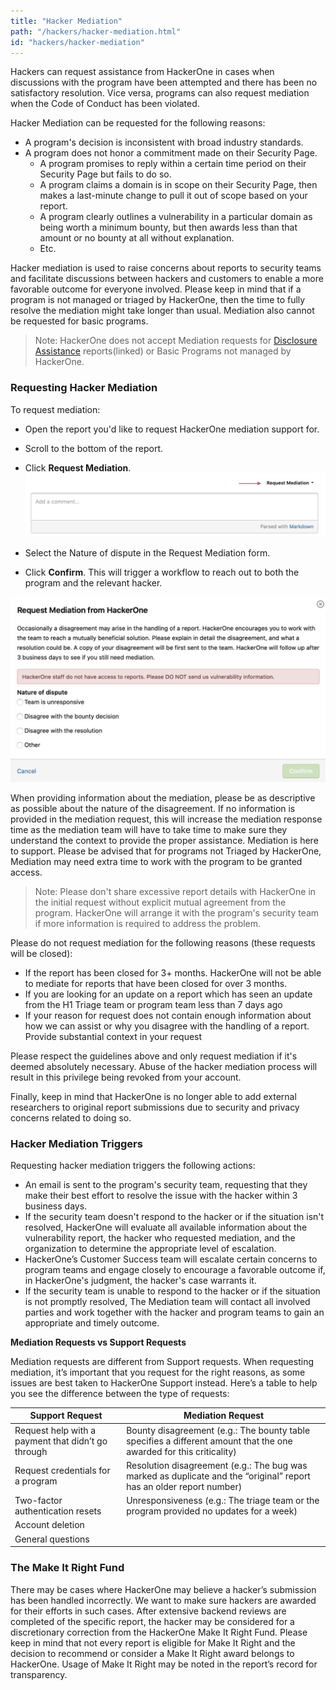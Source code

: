 ```yaml
---
title: "Hacker Mediation"
path: "/hackers/hacker-mediation.html"
id: "hackers/hacker-mediation"
---
```



Hackers can request assistance from HackerOne in cases when discussions with the program have been attempted and there has been no satisfactory resolution. Vice versa, programs can also request mediation when the Code of Conduct has been violated. 

Hacker Mediation can be requested for the following reasons:
* A program's decision is inconsistent with broad industry standards.
* A program does not honor a commitment made on their Security Page.
  * A program promises to reply within a certain time period on their Security Page but fails to do so.
  * A program claims a domain is in scope on their Security Page, then makes a last-minute change to pull it out of scope based on your report.
  * A program clearly outlines a vulnerability in a particular domain as being worth a minimum bounty, but then awards less than that amount or no bounty at all without explanation.
  * Etc.

Hacker mediation is used to raise concerns about reports to security teams and facilitate discussions between hackers and customers to enable a more favorable outcome for everyone involved. Please keep in mind that if a program is not managed or triaged by HackerOne, then the time to fully resolve the mediation might take longer than usual. Mediation also cannot be requested for basic programs.

>Note: HackerOne does not accept Mediation requests for [Disclosure Assistance](https://hackerone.com/disclosure-assistance?type=team) reports(linked) or Basic Programs not managed by HackerOne.

### Requesting Hacker Mediation
To request mediation:
* Open the report you'd like to request HackerOne mediation support for.
* Scroll to the bottom of the report.
* Click **Request Mediation**.
![request mediation button](./images/request-mediation-1.png)

* Select the Nature of dispute in the Request Mediation form.
* Click **Confirm**. This will trigger a workflow to reach out to both the program and the relevant hacker.

![request mediation form](./images/request-mediation-2.png)

When providing information about the mediation, please be as descriptive as possible about the nature of the disagreement. If no information is provided in the mediation request, this will increase the mediation response time as the mediation team will have to take time to make sure they understand the context to provide the proper assistance. Mediation is here to support. Please be advised that for programs not Triaged by HackerOne, Mediation may need extra time to work with the program to be granted access.

>Note: Please don't share excessive report details with HackerOne in the initial request without explicit mutual agreement from the program. HackerOne will arrange it with the program's security team if more information is required to address the problem.

Please do not request mediation for the following reasons (these requests will be closed):
* If the report has been closed for 3+ months. HackerOne will not be able to mediate for reports that have been closed for over 3 months.
* If you are looking for an update on a report which has seen an update from the H1 Triage team or program team less than 7 days ago
* If your reason for request does not contain enough information about how we can assist or why you disagree with the handling of a report. Provide substantial context in your request

Please respect the guidelines above and only request mediation if it's deemed absolutely necessary. Abuse of the hacker mediation process will result in this privilege being revoked from your account.

Finally, keep in mind that HackerOne is no longer able to add external researchers to original report submissions due to security and privacy concerns related to doing so.


### Hacker Mediation Triggers
Requesting hacker mediation triggers the following actions:
* An email is sent to the program's security team, requesting that they make their best effort to resolve the issue with the hacker within 3 business days.
* If the security team doesn't respond to the hacker or if the situation isn't resolved, HackerOne will evaluate all available information about the vulnerability report, the hacker who requested mediation, and the organization to determine the appropriate level of escalation.
* HackerOne’s Customer Success team will escalate certain concerns to program teams and engage closely to encourage a favorable outcome if, in HackerOne's judgment, the hacker's case warrants it.
* If the security team is unable to respond to the hacker or if the situation is not promptly resolved, The Mediation team will contact all involved parties and work together with the hacker and program teams to gain an appropriate and timely outcome.

**Mediation Requests vs Support Requests**

Mediation requests are different from Support requests. When requesting mediation, it’s important that you request for the right reasons, as some issues are best taken to HackerOne Support instead. Here’s a table to help you see the difference between the type of requests:


Support Request | Mediation Request
----------------- | ---------------
Request help with a payment that didn’t go through | Bounty disagreement (e.g.: The bounty table specifies a different amount that the one awarded for this criticality)
Request credentials for a program | Resolution disagreement (e.g.: The bug was marked as duplicate and the “original” report has an older report number)
Two-factor authentication resets | Unresponsiveness (e.g.: The triage team or the program provided no updates for a week)
Account deletion |
General questions |


### The Make It Right Fund
There may be cases where HackerOne may believe a hacker’s submission has been handled incorrectly. We want to make sure hackers are awarded for their efforts in such cases. After extensive backend reviews are completed of the specific report, the hacker may be considered for a discretionary correction from the HackerOne Make It Right Fund. Please keep in mind that not every report is eligible for Make It Right and the decision to recommend or consider a Make It Right award belongs to HackerOne. Usage of Make It Right may be noted in the report’s record for transparency.
